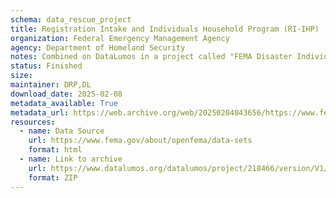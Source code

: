 ```yaml
---
schema: data_rescue_project 
title: Registration Intake and Individuals Household Program (RI-IHP)
organization: Federal Emergency Management Agency
agency: Department of Homeland Security
notes: Combined on DataLumos in a project called "FEMA Disaster Individual Assistance", mirroring grouping on OpenFEMA page
status: Finished
size: 
maintainer: DRP,DL
download_date: 2025-02-08
metadata_available: True
metadata_url: https://web.archive.org/web/20250204043656/https://www.fema.gov/openfema-data-page/registration-intake-and-individuals-household-program-ri-ihp-v2
resources:
  - name: Data Source
    url: https://www.fema.gov/about/openfema/data-sets
    format: html
  - name: Link to archive
    url: https://www.datalumos.org/datalumos/project/218466/version/V1/view
    format: ZIP
---
```

